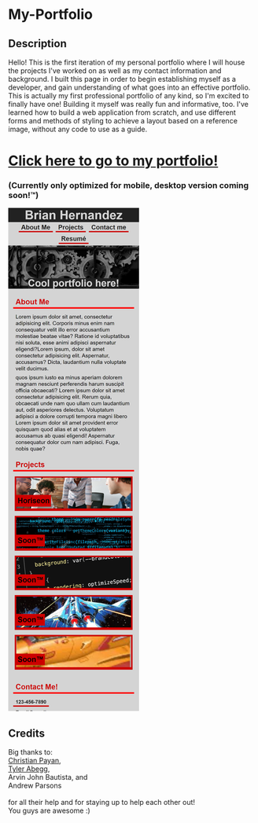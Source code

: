 # My-Portfolio

## Description

Hello!
  This is the first iteration of my personal portfolio where I will house the projects I've worked on as well as my contact information and background.
I built this page in order to begin establishing myself as a developer, and gain understanding of what goes into an effective portfolio. This is actually
my first professional portfolio of any kind, so I'm excited to finally have one! Building it myself was really fun and informative, too. I've learned 
how to build a web application from scratch, and use different forms and methods of styling to achieve a layout based on a reference image, without any 
code to use as a guide.


# [Click here to go to my portfolio!](https://hdezbriant.github.io/My-Portfolio/)
### (Currently only optimized for mobile, desktop version coming soon!™)
![Screen capture of my Portfolio in mobile layout](assets/Images/_C__Users_Brian_Desktop_Bootcamp_Assignments_My-Portfolio_index.html.png)


## Credits

Big thanks to:\
[Christian Payan](https://github.com/chrispayan),\
[Tyler Abegg](https://github.com/UnDuhDuhSea),\
Arvin John Bautista, and\
Andrew Parsons\
\
for all their help and for staying up to help each other out!\
You guys are awesome :)
